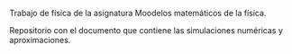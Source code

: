Trabajo de física de la asignatura Moodelos matemáticos de la física.

Repositorio con el documento que contiene las simulaciones numéricas y aproximaciones.

